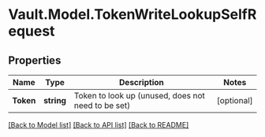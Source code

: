 # Vault.Model.TokenWriteLookupSelfRequest

## Properties

Name | Type | Description | Notes
------------ | ------------- | ------------- | -------------
**Token** | **string** | Token to look up (unused, does not need to be set) | [optional] 

[[Back to Model list]](../README.md#documentation-for-models) [[Back to API list]](../README.md#documentation-for-api-endpoints) [[Back to README]](../README.md)

